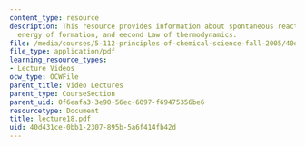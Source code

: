 ```yaml
---
content_type: resource
description: This resource provides information about spontaneous reactions, free
  energy of formation, and eecond Law of thermodynamics.
file: /media/courses/5-112-principles-of-chemical-science-fall-2005/40d431ce0bb12307895b5a6f414fb42d_lecture18.pdf
file_type: application/pdf
learning_resource_types:
- Lecture Videos
ocw_type: OCWFile
parent_title: Video Lectures
parent_type: CourseSection
parent_uid: 0f6eafa3-3e90-56ec-6097-f69475356be6
resourcetype: Document
title: lecture18.pdf
uid: 40d431ce-0bb1-2307-895b-5a6f414fb42d
---
```

